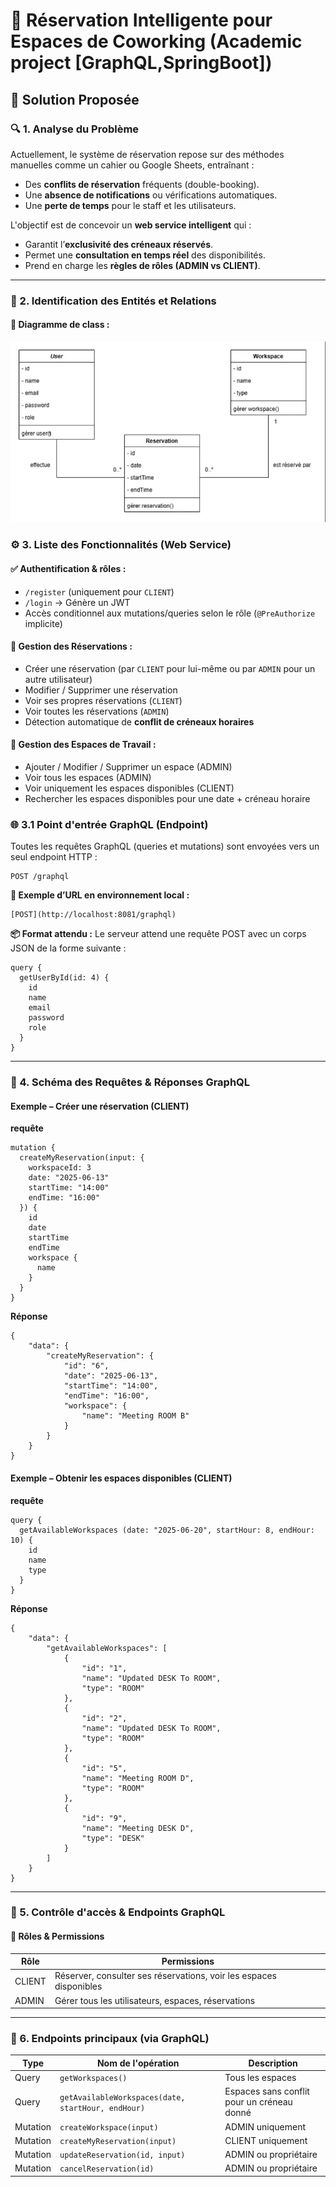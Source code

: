 # 🧠 Réservation Intelligente pour Espaces de Coworking (Academic project [GraphQL,SpringBoot])

## 🚀 Solution Proposée

### 🔍 1. Analyse du Problème

Actuellement, le système de réservation repose sur des méthodes manuelles comme un cahier ou Google Sheets, entraînant :
- Des **conflits de réservation** fréquents (double-booking).
- Une **absence de notifications** ou vérifications automatiques.
- Une **perte de temps** pour le staff et les utilisateurs.

L'objectif est de concevoir un **web service intelligent** qui :
- Garantit l’**exclusivité des créneaux réservés**.
- Permet une **consultation en temps réel** des disponibilités.
- Prend en charge les **règles de rôles (ADMIN vs CLIENT)**.

---

### 🧩 2. Identification des Entités et Relations

#### 📌 Diagramme de class :

![Capture de l'app](images/classe.png)

### ⚙️ 3. Liste des Fonctionnalités (Web Service)

#### ✅ Authentification & rôles :
- `/register` (uniquement pour `CLIENT`)
- `/login` → Génère un JWT
- Accès conditionnel aux mutations/queries selon le rôle (`@PreAuthorize` implicite)

#### 📆 Gestion des Réservations :
- Créer une réservation (par `CLIENT` pour lui-même ou par `ADMIN` pour un autre utilisateur)
- Modifier / Supprimer une réservation
- Voir ses propres réservations (`CLIENT`)
- Voir toutes les réservations (`ADMIN`)
- Détection automatique de **conflit de créneaux horaires**

#### 🏢 Gestion des Espaces de Travail :
- Ajouter / Modifier / Supprimer un espace (ADMIN)
- Voir tous les espaces (ADMIN)
- Voir uniquement les espaces disponibles (CLIENT)
- Rechercher les espaces disponibles pour une date + créneau horaire



### 🌐 3.1 Point d'entrée GraphQL (Endpoint)


Toutes les requêtes GraphQL (queries et mutations) sont envoyées vers un seul endpoint HTTP :
```
POST /graphql
```
**📌 Exemple d’URL en environnement local :**
```
[POST](http://localhost:8081/graphql)
```
**📦 Format attendu :**
Le serveur attend une requête POST avec un corps JSON de la forme suivante :
```
query {
  getUserById(id: 4) {
    id
    name
    email
    password
    role
  }
}

```

---
### 🧾 4. Schéma des Requêtes & Réponses GraphQL

#### Exemple – Créer une réservation (CLIENT)


 **requête**
```
mutation {
  createMyReservation(input: {
    workspaceId: 3
    date: "2025-06-13"
    startTime: "14:00"
    endTime: "16:00"
  }) {
    id
    date
    startTime
    endTime
    workspace {
      name
    }
  }
}
```
**Réponse**
```
{
    "data": {
        "createMyReservation": {
            "id": "6",
            "date": "2025-06-13",
            "startTime": "14:00",
            "endTime": "16:00",
            "workspace": {
                "name": "Meeting ROOM B"
            }
        }
    }
}
```

#### Exemple  – Obtenir les espaces disponibles (CLIENT)
**requête**
```
query {
  getAvailableWorkspaces (date: "2025-06-20", startHour: 8, endHour: 10) {
    id
    name
    type
  }
}
```
**Réponse**
```
{
    "data": {
        "getAvailableWorkspaces": [
            {
                "id": "1",
                "name": "Updated DESK To ROOM",
                "type": "ROOM"
            },
            {
                "id": "2",
                "name": "Updated DESK To ROOM",
                "type": "ROOM"
            },
            {
                "id": "5",
                "name": "Meeting ROOM D",
                "type": "ROOM"
            },
            {
                "id": "9",
                "name": "Meeting DESK D",
                "type": "DESK"
            }
        ]
    }
}
```
---

### 🔐 5. Contrôle d'accès & Endpoints GraphQL

#### 🎯 Rôles & Permissions

| Rôle   | Permissions                                                                 |
|--------|------------------------------------------------------------------------------|
| CLIENT | Réserver, consulter ses réservations, voir les espaces disponibles          |
| ADMIN  | Gérer tous les utilisateurs, espaces, réservations                          |



---
### 📎 6. Endpoints principaux (via GraphQL)

| Type     | Nom de l'opération                              | Description                                      |
|----------|--------------------------------------------------|--------------------------------------------------|
| Query    | `getWorkspaces()`                               | Tous les espaces          |
| Query    | `getAvailableWorkspaces(date, startHour, endHour)` | Espaces sans conflit pour un créneau donné    |
| Mutation | `createWorkspace(input)`                         | ADMIN uniquement                                 |
| Mutation | `createMyReservation(input)`                     | CLIENT uniquement                                |
| Mutation | `updateReservation(id, input)`                   | ADMIN ou propriétaire                            |
| Mutation | `cancelReservation(id)`                          | ADMIN ou propriétaire                            |







